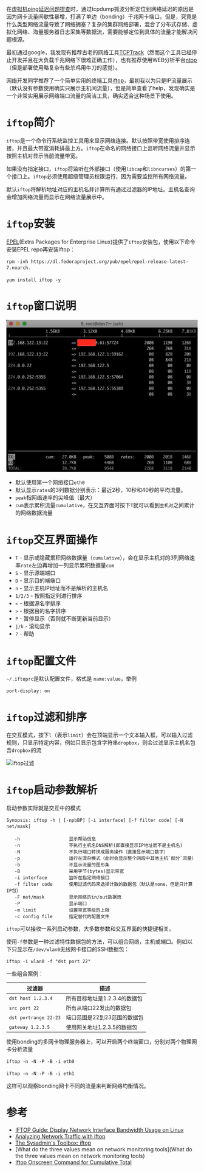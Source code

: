 在[虚拟机ping延迟问题排查](../../../virtual/network/troubleshoot/debug_vm_ping_reply_slow)时，通过tcpdump抓波分析定位到网络延迟的原因是因为网卡流量间歇性暴增，打满了单边（bonding）千兆网卡端口。但是，究竟是什么类型网络流量导致了网络拥塞？复杂的集群网络部署，混合了分布式存储、虚拟化网络、海量服务器日志采集等数据流，需要能够定位到具体的流量才能解决问题根源。

最初通过google，我发现有推荐古老的网络工具[TCPTrack](http://www.draconyx.net/articles/tcptrack-simple-tcp-connection-monitor.html)（然而这个工具已经停止开发并且在大负载千兆网络下很难正确工作），也有推荐使用WEB分析平台[ntop](http://www.ntop.org/)（但是部署使用略复杂有些杀鸡用牛刀的感觉）。

网络开发同学推荐了一个简单实用的终端工具[iftop](https://en.wikipedia.org/wiki/Iftop)，最初我以为只是IP流量展示（默认没有参数使用确实只展示主机间流量），但是简单查看了help，发现确实是一个非常实用展示网络端口流量的简洁工具，确实适合这种场景下使用。

# `iftop`简介

`iftop`是一个命令行系统监控工具用来显示网络连接。默认按照带宽使用排序连接，并且最大带宽消耗排最上方。`iftop`在命名的网络接口上监听网络流量并显示按照主机对显示当前流量带宽。

如果没有指定接口，`iftop`将监听在外部接口（使用`libcap`和`libncurses`）的第一个接口上。`iftop`必须使用超级管理员权限运行，因为需要监控所有网络流量。

默认`iftop`将解析地址对应的主机名并计算所有通过过滤器的IP地址。主机名查询会增加网络流量而显示在网络流量展示中。

# `iftop`安装

[EPEL](https://fedoraproject.org/wiki/EPEL)(Extra Packages for Enterprise Linux)提供了`iftop`安装包，使用以下命令安装EPEL repo再安装iftop：

```
rpm -ivh https://dl.fedoraproject.org/pub/epel/epel-release-latest-7.noarch.

yum install iftop -y
```

# `iftop`窗口说明

![iftop界面](../../../img/network/packet_analysis/utilities/iftop.png)

* 默认使用第一个网络接口`eth0`
* 默认显示`rates`的3列数据分别表示：最近2秒，10秒和40秒的平均流量。
* `peak`指网络速率的尖峰值（最大）
* `cum`表示累积流量`cumulative`，在交互界面时按下`T`就可以看到`主机对`之间累计的网络数据流量

# `iftop`交互界面操作

* `T` - 显示或隐藏累积网络数据量（`cumulative`），会在显示主机对的3列网络速率`rate`左边再增加一列显示累积数据量`cum`
* `S` - 显示源端端口
* `D` - 显示目的端端口
* `n` - 显示主机IP地址而不是解析的主机名
* `1/2/3` - 按照指定列进行排序
* `<` - 根据源名字排序
* `>` - 根据目的名字排序
* `P` - 暂停显示（否则就不断更新当前显示）
* `j/k` - 滚动显示
* `?` - 帮助

# `iftop`配置文件

`~/.iftoprc`是默认配置文件，格式是 `name:value`，举例

```
port-display: on
```

# `iftop`过滤和排序

在交互模式，按下`l`（表示`limit`）会在顶端显示一个文本输入框，可以输入过滤规则，只显示特定内容，例如只显示包含字符串`dropbox`，则会过滤显示主机名包含`dropbox`的流

![iftop过滤](../../../img/network/packet_analysis/utilities/iftop_filter_dropbox.jpg)

# `iftop`启动参数解析

启动参数实际就是交互中的模式

```
Synopsis: iftop -h | [-npbBP] [-i interface] [-f filter code] [-N net/mask]

   -h                  显示帮助信息
   -n                  不执行主机名DNS解析(即直接显示IP地址而不是主机名)
   -N                  不执行端口转换成服务操作（直接显示端口数字）
   -p                  运行在混杂模式（此时会显示整个网段中其他主机`部分`流量）
   -b                  不显示流量的图形条
   -B                  采用字节(bytes)显示带宽
   -i interface        监听在指定网络接口
   -f filter code      使用过滤代码来选择计数的数据包（默认是none，但是只计算IP包）
   -F net/mask         显示网络的in/out数据流
   -P                  显示端口
   -m limit            设置带宽等级的上限
   -c config file      指定替代的配置文件
```

`iftop`可以接收一系列启动参数，大多数参数和交互界面的快捷键相关。

使用`-f`参数是一种过滤特性数据包的方法，可以组合网络，主机或端口。例如以下只显示在`/dev/wlan0`无线网卡接口的SSH数据包：

```
iftop -i wlan0 -f "dst port 22"
```

一些组合案例：

| 过滤器 | 描述 |
| ---- | ---- |
| `dst host 1.2.3.4` | 所有目标地址是1.2.3.4的数据包 |
| `src port 22` | 所有从端口22发出的数据包 |
| `dst portrange 22-23` | 端口范围是22到23范围的数据包 |
| `gateway 1.2.3.5` | 使用网关地址1.2.3.5的数据包 |

使用bonding的多网卡物理服务器上，可以开启两个终端窗口，分别对两个物理网卡分析流量

```
iftop -n -N -P -B -i eth0

iftop -n -N -P -B -i eth1
```

这样可以观察bonding网卡不同的流量来判断网络均衡情况。

# 参考

* [IFTOP Guide: Display Network Interface Bandwidth Usage on Linux](http://www.thegeekstuff.com/2008/12/iftop-guide-display-network-interface-bandwidth-usage-on-linux/)
* [Analyzing Network Traffic with iftop](http://www.linux-magazine.com/Online/Features/Traffic-Watch)
* [The Sysadmin's Toolbox: iftop](http://www.linuxjournal.com/content/sysadmins-toolbox-iftop)
* [What do the three values mean on network monitoring tools](What do the three values mean on network monitoring tools)
* [Iftop Onscreen Command for Cumulative Total](https://www.shorttutorials.com/iftop-monitoring/iftop-onscreen-cumulative-total.html)